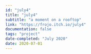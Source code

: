 ```yaml
---
id: "july4"
title: "july4"
subtitle: "a moment on a rooftop"
link: "https://frojo.itch.io/july4"
documentation: false
tags: "project"
date-completed: "July 2020"
date: 2020-07-01
---
```

